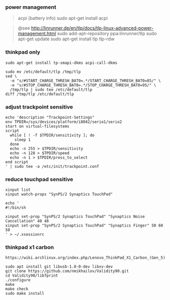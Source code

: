 ### power management
> acpi (battery info)
	sudo apt-get install acpi


> @see http://linrunner.de/en/tlp/docs/tlp-linux-advanced-power-management.html
	sudo add-apt-repository ppa:linrunner/tlp
	sudo apt-get update
	sudo apt-get install tlp tlp-rdw


### thinkpad only
	sudo apt-get install tp-smapi-dkms acpi-call-dkms

~~~
sudo mv /etc/default/tlp /tmp/tlp
sed \
  -e "s/#START_CHARGE_THRESH_BAT0=.*/START_CHARGE_THRESH_BAT0=85/" \
  -e "s/#STOP_CHARGE_THRESH_BAT0=.*/STOP_CHARGE_THRESH_BAT0=95/" \
  /tmp/tlp | sudo tee /etc/default/tlp
diff /tmp/tlp /etc/default/tlp
~~~


### adjust trackpoint sensitive
~~~
echo 'description "Trackpoint-Settings"
env TPDIR=/sys/devices/platform/i8042/serio1/serio2
start on virtual-filesystems
script
  while [ ! -f $TPDIR/sensitivity ]; do
    sleep 1
  done
  echo -n 255 > $TPDIR/sensitivity
  echo -n 128 > $TPDIR/speed
  echo -n 1 > $TPDIR/press_to_select
end script
' | sudo tee -a /etc/init/trackpoint.conf
~~~



### reduce touchpad sensitive
~~~
xinput list
xinput watch-props "SynPS/2 Synaptics TouchPad"

echo '
#!/bin/sh

xinput set-prop "SynPS/2 Synaptics TouchPad" "Synaptics Noise Cancellation" 48 48
xinput set-prop "SynPS/2 Synaptics TouchPad" "Synaptics Finger" 50 60 50
' > ~/.xsessionrc
~~~


### thinkpad x1 carbon
	https://wiki.archlinux.org/index.php/Lenovo_ThinkPad_X1_Carbon_(Gen_5)

~~~
sudo apt install git libusb-1.0-0-dev libxv-dev
git clone https://github.com/nmikhailov/Validity90.git
cd Validity90/libfprint
./configure
make
make check
sudo make install
~~~

